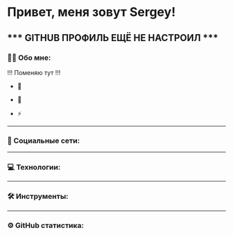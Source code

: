
# Привет, меня зовут Sergey!
*** GITHUB ПРОФИЛЬ ЕЩЁ НЕ НАСТРОИЛ ***
---

### :man_technologist: Обо мне:

!!! Поменяю тут !!!

- :telescope: 

- :seedling: 

- :zap: 

---

### 🤝 Социальные сети:



---

### 💻 Технологии:



---

### 🛠 Инструменты:


</div>

---

<!-- ### 💻 Пройденные курсы:

| Курсы                                                           | Дата              |
| ----------------------------------------------------------------| :---------------: |
| -                                                               | xx/xxxx - xx/xxxx |

--- -->


### ⚙️ GitHub статистика:
